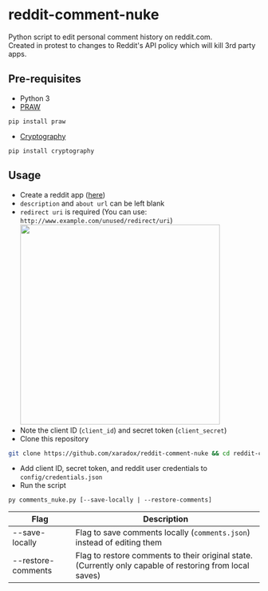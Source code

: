 # reddit-comment-nuke
Python script to edit personal comment history on reddit.com.  
Created in protest to changes to Reddit's API policy which will kill 3rd party apps.

## Pre-requisites
- Python 3
- [PRAW](https://github.com/praw-dev/praw/tree/master)  
```
pip install praw
```
- [Cryptography](https://pypi.org/project/cryptography/)  
```
pip install cryptography
```

## Usage
- Create a reddit app ([here](https://www.reddit.com/prefs/apps/))  
- `description` and `about url` can be left blank
- `redirect uri` is required (You can use: `http://www.example.com/unused/redirect/uri`)  
  <img src="https://miro.medium.com/v2/resize:fit:720/format:webp/1*7cGAKth1PMrEf2sHcQWPoA.png" width="400"/>
- Note the client ID (`client_id`) and secret token (`client_secret`)
- Clone this repository  
```bash
git clone https://github.com/xaradox/reddit-comment-nuke && cd reddit-comment-nuke
```
- Add client ID, secret token, and reddit user credentials to `config/credentials.json`
- Run the script  
```
py comments_nuke.py [--save-locally | --restore-comments]
```

| Flag                | Description                                                             |
| ------------------- | ----------------------------------------------------------------------- |
| --save-locally      | Flag to save comments locally (`comments.json`) instead of editing them |
| --restore-comments  | Flag to restore comments to their original state. (Currently only capable of restoring from local saves)|
